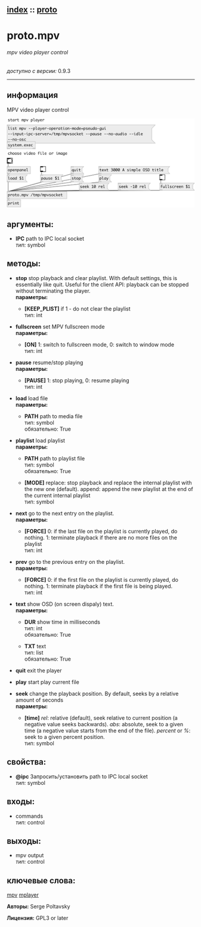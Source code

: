 [index](index.html) :: [proto](category_proto.html)
---

# proto.mpv

###### mpv video player control

*доступно с версии:* 0.9.3

---


## информация
MPV video player control


[![example](../examples/img/proto.mpv.jpg)](../examples/pd/proto.mpv.pd)



## аргументы:

* **IPC**
path to IPC local socket<br>
_тип:_ symbol<br>



## методы:

* **stop**
stop playback and clear playlist. With default settings, this is essentially
like quit. Useful for the client API: playback can be stopped without
terminating the player.<br>
  __параметры:__
  - **[KEEP_PLIST]** if 1 - do not clear the playlist<br>
    тип: int <br>

* **fullscreen**
set MPV fullscreen mode<br>
  __параметры:__
  - **[ON]** 1: switch to fullscreen mode, 0: switch to window mode<br>
    тип: int <br>

* **pause**
resume/stop playing<br>
  __параметры:__
  - **[PAUSE]** 1: stop playing, 0: resume playing<br>
    тип: int <br>

* **load**
load file<br>
  __параметры:__
  - **PATH** path to media file<br>
    тип: symbol <br>
    обязательно: True <br>

* **playlist**
load playlist<br>
  __параметры:__
  - **PATH** path to playlist file<br>
    тип: symbol <br>
    обязательно: True <br>

  - **[MODE]** replace: stop playback and replace the internal playlist with the new one (default). append: append the new playlist at the end of the current internal playlist<br>
    тип: symbol <br>

* **next**
go to the next entry on the playlist.<br>
  __параметры:__
  - **[FORCE]** 0: if the last file on the playlist is currently played, do nothing. 1: terminate playback if there are no more files on the playlist<br>
    тип: int <br>

* **prev**
go to the previous entry on the playlist.<br>
  __параметры:__
  - **[FORCE]** 0: if the first file on the playlist is currently played, do nothing. 1: terminate playback if the first file is being played.<br>
    тип: int <br>

* **text**
show OSD (on screen dispaly) text.<br>
  __параметры:__
  - **DUR** show time in milliseconds<br>
    тип: int <br>
    обязательно: True <br>

  - **TXT** text<br>
    тип: list <br>
    обязательно: True <br>

* **quit**
exit the player<br>

* **play**
start play current file<br>

* **seek**
change the playback position. By default, seeks by a relative amount of seconds<br>
  __параметры:__
  - **[time]** *rel*: relative (default), seek relative to current position (a negative value seeks backwards). *abs*: absolute, seek to a given time (a negative value starts from the end of the file). *percent* or *%*: seek to a given percent position.<br>
    тип: symbol <br>




## свойства:

* **@ipc** 
Запросить/установить path to IPC local socket<br>
_тип:_ symbol<br>



## входы:

* commands<br>
_тип:_ control



## выходы:

* mpv output<br>
_тип:_ control



## ключевые слова:

[mpv](keywords/mpv.html)
[mplayer](keywords/mplayer.html)






**Авторы:** Serge Poltavsky




**Лицензия:** GPL3 or later






